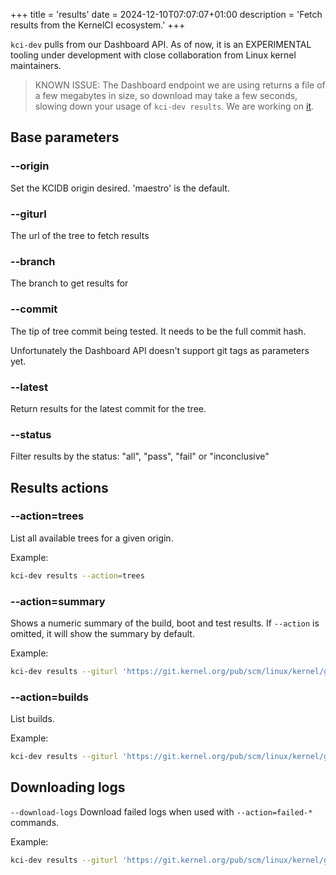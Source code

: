 +++
title = 'results'
date = 2024-12-10T07:07:07+01:00
description = 'Fetch results from the KernelCI ecosystem.'
+++

`kci-dev` pulls from our Dashboard API. As of now, it is an EXPERIMENTAL tooling under development with close collaboration from Linux kernel maintainers.

> KNOWN ISSUE: The Dashboard endpoint we are using returns a file of a few megabytes in size, so download may take
a few seconds, slowing down your usage of `kci-dev results`. We are working on [it](https://github.com/kernelci/dashboard/issues/661).

## Base parameters

### --origin

Set the KCIDB origin desired. 'maestro' is the default.

### --giturl

The url of the tree to fetch results

### --branch

The branch to get results for

### --commit

The tip of tree commit being tested. It needs to be the full commit hash.

Unfortunately the Dashboard API doesn't support git tags as parameters yet.

### --latest

Return results for the latest commit for the tree.

### --status

Filter results by the status: "all", "pass", "fail" or "inconclusive"

## Results actions

### --action=trees

List all available trees for a given origin.

Example:

```sh
kci-dev results --action=trees
```

### --action=summary

Shows a numeric summary of the build, boot and test results.
If `--action` is omitted, it will show the summary by default.

Example:

```sh
kci-dev results --giturl 'https://git.kernel.org/pub/scm/linux/kernel/git/next/linux-next.git' --branch master --commit  d1486dca38afd08ca279ae94eb3a397f10737824 --action=summary
```

### --action=builds

List builds.

Example:

```sh
kci-dev results --giturl 'https://git.kernel.org/pub/scm/linux/kernel/git/next/linux-next.git' --branch master --commit  d1486dca38afd08ca279ae94eb3a397f10737824 --action builds
```

## Downloading logs

`--download-logs` Download failed logs when used with `--action=failed-*` commands.

Example:
```sh
kci-dev results --giturl 'https://git.kernel.org/pub/scm/linux/kernel/git/next/linux-next.git' --branch master --commit  d1486dca38afd08ca279ae94eb3a397f10737824 --action failed-builds --download-logs
```




